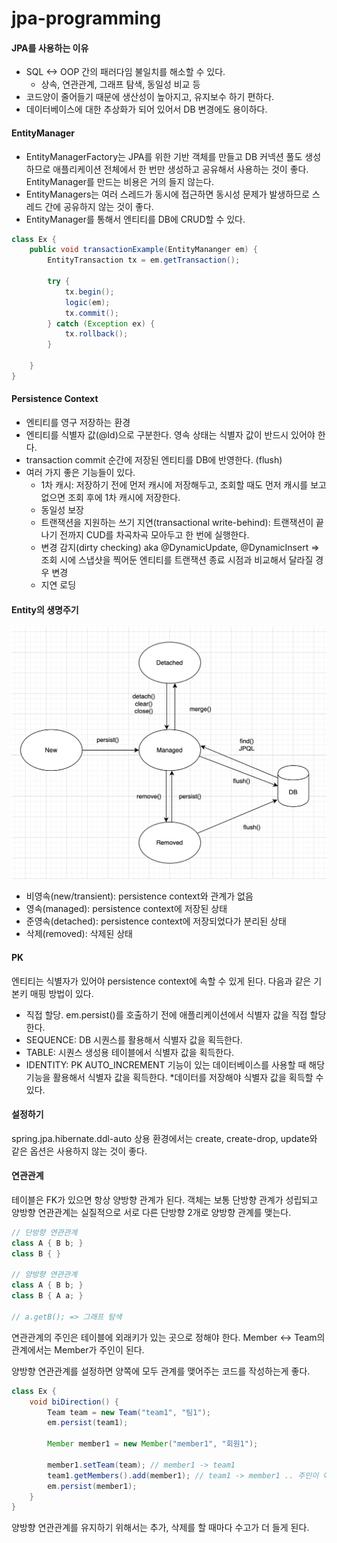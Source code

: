 # jpa-programming

#### JPA를 사용하는 이유
- SQL <-> OOP 간의 패러다임 불일치를 해소할 수 있다.
  - 상속, 연관관계, 그래프 탐색, 동일성 비교 등
- 코드양이 줄어들기 때문에 생산성이 높아지고, 유지보수 하기 편하다.
- 데이터베이스에 대한 추상화가 되어 있어서 DB 변경에도 용이하다.

#### EntityManager
- EntityManagerFactory는 JPA를 위한 기반 객체를 만들고 DB 커넥션 풀도 생성하므로 
애플리케이션 전체에서 한 번만 생성하고 공유해서 사용하는 것이 좋다. EntityManager를 만드는 
비용은 거의 들지 않는다.
- EntityManagers는 여러 스레드가 동시에 접근하면 동시성 문제가 발생하므로 스레드 간에 공유하지 않는 것이 좋다.
- EntityManager를 통해서 엔티티를 DB에 CRUD할 수 있다.

```java
class Ex {
    public void transactionExample(EntityMananger em) {
        EntityTransaction tx = em.getTransaction();
        
        try {
            tx.begin();
            logic(em);
            tx.commit();
        } catch (Exception ex) {
            tx.rollback();
        }
        
    }
}
```

#### Persistence Context
- 엔티티를 영구 저장하는 환경
- 엔티티를 식별자 값(@Id)으로 구분한다. 영속 상태는 식별자 값이 반드시 있어야 한다.
- transaction commit 순간에 저장된 엔티티를 DB에 반영한다. (flush)
- 여러 가지 좋은 기능들이 있다.
  - 1차 캐시: 저장하기 전에 먼저 캐시에 저장해두고, 조회할 때도 먼저 캐시를 보고 없으면 조회 후에 1차 캐시에 저장한다.
  - 동일성 보장
  - 트랜잭션을 지원하는 쓰기 지연(transactional write-behind): 트랜잭션이 끝나기 전까지 CUD를 차곡차곡 모아두고 한 번에 실행한다.
  - 변경 감지(dirty checking) aka @DynamicUpdate, @DynamicInsert
    => 조회 시에 스냅샷을 찍어둔 엔티티를 트랜잭션 종료 시점과 비교해서 달라질 경우 변경
  - 지연 로딩


#### Entity의 생명주기
![](images/entity_lifecycle.png)
- 비영속(new/transient): persistence context와 관계가 없음
- 영속(managed): persistence context에 저장된 상태
- 준영속(detached): persistence context에 저장되었다가 분리된 상태
- 삭제(removed): 삭제된 상태


#### PK
엔티티는 식별자가 있어야 persistence context에 속할 수 있게 된다.
다음과 같은 기본키 매핑 방법이 있다.
- 직접 할당. em.persist()를 호출하기 전에 애플리케이션에서 식별자 값을 직접 할당한다.
- SEQUENCE: DB 시퀀스를 활용해서 식별자 값을 획득한다.
- TABLE: 시퀀스 생성용 테이블에서 식별자 값을 획득한다.
- IDENTITY: PK AUTO_INCREMENT 기능이 있는 데이터베이스를 사용할 때 해당 기능을 활용해서 식별자 값을 획득한다. *데이터를 저장해야 식별자 값을 획득할 수 있다.


#### 설정하기
spring.jpa.hibernate.ddl-auto 상용 환경에서는 create, create-drop, update와 같은 옵션은 사용하지 않는 것이 좋다.


#### 연관관계
테이블은 FK가 있으면 항상 양방향 관계가 된다.
객체는 보통 단방향 관계가 성립되고 양방향 연관관계는 실질적으로 서로 다른 단방향 2개로 양방향 관계를 맺는다.
```java
// 단방향 연관관계
class A { B b; }
class B { }

// 양방향 연관관계
class A { B b; }
class B { A a; }

// a.getB(); => 그래프 탐색
```

연관관계의 주인은 테이블에 외래키가 있는 곳으로 정해야 한다.
Member <-> Team의 관계에서는 Member가 주인이 된다.

양방향 연관관계를 설정하면 양쪽에 모두 관계를 맺어주는 코드를 작성하는게 좋다.
```java
class Ex {
    void biDirection() {
        Team team = new Team("team1", "팀1");
        em.persist(team1);
        
        Member member1 = new Member("member1", "회원1");
        
        member1.setTeam(team); // member1 -> team1
        team1.getMembers().add(member1); // team1 -> member1 .. 주인이 아니므로 저장시에는 사용되지 않음
        em.persist(member1);
    }
}
```
양방향 연관관계를 유지하기 위해서는 추가, 삭제를 할 때마다 수고가 더 들게 된다.
